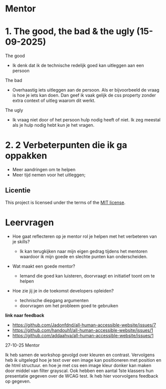 # Mentor

# 1. The good, the bad & the ugly (15-09-2025)

The good
- Ik denk dat ik de technische redelijk goed kan uitleggen aan een persoon

The bad
- Overhaastig iets uitleggen aan de persoon. Als er bijvoorbeeld de vraag is hoe je iets kan doen. Dan geef ik vaak gelijk de css property zonder extra context of uitleg waarom dit werkt.

The ugly
- Ik vraag niet door of het persoon hulp nodig heeft of niet. Ik zeg meestal als je hulp nodig hebt kun je het vragen.

# 2. 2 Verbeterpunten die ik ga oppakken
- Meer aandringen om te helpen
- Meer tijd nemen voor het uitleggen;

## Licentie
This project is licensed under the terms of the [MIT license](./LICENSE).

# Leervragen
- Hoe gaat reflecteren op je mentor rol je helpen met het verbeteren van je skills?
  -  Ik kan terugkijken naar mijn eigen gedrag tijdens het mentoren waardoor ik mijn goede en slechte punten kan onderscheiden.
 
- Wat maakt een goede mentor?
  - Iemand die goed kan luisteren, doorvraagt en initiatief toont om te helpen
 
- Hoe zie jij je in de toekomst developers opleiden?
  - technische diepgang argumenten
  - doorvragen om het probleem goed te gebruiken
 
**link naar feedback**
- https://github.com/Jadonfdnd/all-human-accessible-website/issues/7
- https://github.com/handouh1/all-human-accessible-website/issues/1
- https://github.com/addaahva/all-human-accessible-website/issues/1


27-10-25
Mentor

Ik heb samen de workshop gevolgd over kleuren en contrast. Vervolgens heb ik uitgelegd hoe je text over een image kan positioneren met position en de html structuur. en hoe je met css een image kleur donker kan maken door middel van filter grayscal. Ook hebben een aantal 1ste klassers hun presentatie gegeven over de WCAG test. Ik heb hier voorvolgens feedback op gegeven.
